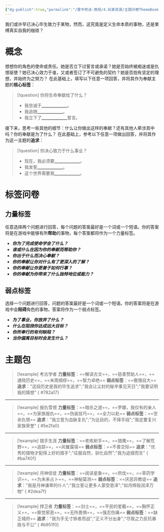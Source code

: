 ```yaml
---
{"dg-publish":true,"permalink":"/雾中奇谈-房规/4.玩家资源/主题问卷ThemeBook/1.起源主题/3.奉献/"}
---
```


我们或许早已决心毕生致力于某物，然而，这究竟是定义生命本质的事物，还是束缚真实自我的枷锁？
# 概念
想想你的角色的使命或责任。她是否立下过誓言或承诺？她是否始终被痴迷或是仇恨驱使？她已决心效力于谁，又或者签订了不可避免的契约？她是否抱有坚定的理想，并始终为之努力？
在此基础上，填写以下任意一项回答，并将其作为奉献主题的**核心标签**：
>[!question] 你将生命奉献给了什么？
>- 我忠诚于▁▁▁▁▁▁。
>- 我追随▁▁▁▁▁▁。
>- 我立下了▁▁▁▁▁▁誓言。

接下来，思考一些其他的细节：什么让你做出这样的奉献？还有其他人牵涉其中吗？你的奉献是为了什么？
在此基础上，参考以下任意一项做出回答，并将其作为这一主题的**追求**：
>[!question] 你决心致力于什么事业？
>- 现在，我必须要▁▁▁▁▁▁。
>- 我发誓▁▁▁▁▁▁。
>- 这个世界需要我▁▁▁▁▁▁。

# 标签问卷
## 力量标签
任意选择两个问题进行回答，每个问题的答案最好是一个词或一个短语。你的答案将是在游戏中能够有所**帮助**的事物，每个答案都将作为一个力量标签。

- ***你为了完成使命学会了什么？***
- ***谁或什么在因为你的奉献而帮助你？***
- ***你出于什么而决心奉献？***
- ***你的奉献让你对什么有了更深入的了解？***
- ***你的奉献让你更善于如何行事？***
- ***你的奉献为你带来了什么独特地位或能力？***

## 弱点标签
选择一个问题进行回答，问题的答案最好是一个词或一个短语。你的答案将是在游戏中会**阻碍**角色的事物，答案将作为一个弱点标签。

- ***为了事业，你放弃了什么？***
- ***什么在阻挠你达成远大目标？***
- ***你所奉行的有何缺陷？***
- ***当你偏离目标时会发生什么？***

# 主题包
>[!example] 考古学者
>**力量标签**：==解读古文==，==慈善赞助人==，==通晓历史==，==未雨绸缪==，==智力卓绝==
>**弱点标签**：==傲慢自大==
>**追求**："这段历史是我的毕生追求";"我会让尘封的秘辛重见天日";"我要证明我的猜想"
{ #782a17}


---

>[!example] 报仇雪恨
>**力量标签**：==暗杀之道==，==罗娜，我仅有的亲人==，==为家族报仇==，==伪装技巧==，==全力以赴==
>**弱点标签**：==空余仇恨==
>**追求**："我立誓为血脉复仇";"为达目的，不择手段";"我定要复兴家族荣誉"
{ #5e2fa0}


---

>[!example] 猎手生涯
>**力量标签**：==老练射手==，==猎鹰==，==了解荒野==，==追踪==，==风餐露宿==
>**弱点标签**：==不善交际==
>**追求**："优秀的猎物才配得上好的猎手";"征服自然，驯化自然";"我为追猎而生"
{ #ba7401}


---

>[!example] 月神信徒
>**力量标签**：==阅读星象==，==热忱==，==草药学识==，==为未来占卜==，==神秘莫测==
>**弱点标签**：==厌恶异教徒==
>**追求**："我是月神谦卑的仆人";"我立誓让更多人蒙受恩泽";"如月辉般润泽万物"
{ #2dea7f}


---


>[!example] 捍卫者
>**力量标签**：==剑士==，==平民的爱戴==，==胸怀正义==，==察觉邪恶==，==无所畏惧==，==强忍伤痛==
>**弱点标签**：==缺乏城府==
>**追求**："我为手无寸铁者而战";"正义不分出身";"尽我之力反抗暴政与不公"
{ #b951f0}


